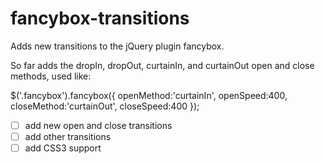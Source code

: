 fancybox-transitions
====================

Adds new transitions to the jQuery plugin fancybox.

So far adds the dropIn, dropOut, curtainIn, and curtainOut open and close methods, used like:

$('.fancybox').fancybox({
    openMethod:'curtainIn',
    openSpeed:400,
    closeMethod:'curtainOut',
    closeSpeed:400
});

-[ ] add new open and close transitions
-[ ] add other transitions
-[ ] add CSS3 support
